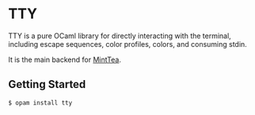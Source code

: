 # TTY

TTY is a pure OCaml library for directly interacting with the
terminal, including escape sequences, color profiles, colors, and
consuming stdin.

It is the main backend for [MintTea][minttea].

[minttea]: https://github.com/leostera/minttea

## Getting Started

```
$ opam install tty
```
